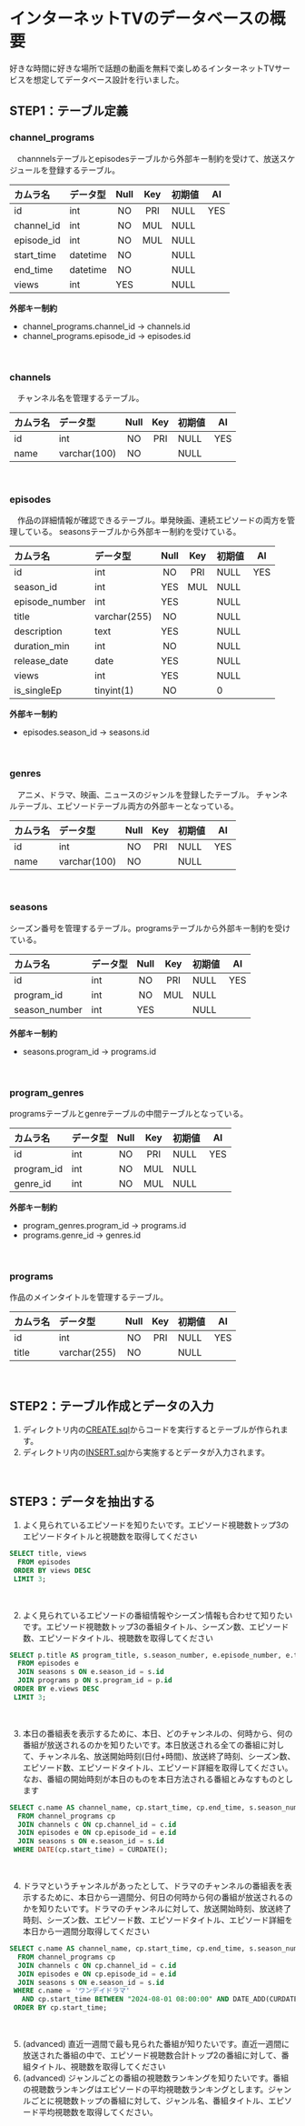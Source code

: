 # インターネットTVのデータベースの概要

好きな時間に好きな場所で話題の動画を無料で楽しめるインターネットTVサービスを想定してデータベース設計を行いました。

## STEP1：テーブル定義

### channel_programs
　channnelsテーブルとepisodesテーブルから外部キー制約を受けて、放送スケジュールを登録するテーブル。　

| カムラ名  | データ型   | Null | Key | 初期値 | AI |
|:---------|:---------|:-----:|:-----:|:----|:----:|
| id         | int      | NO   | PRI | NULL    | YES |
| channel_id | int      | NO   | MUL | NULL    |                |
| episode_id | int      | NO   | MUL | NULL    |                |
| start_time | datetime | NO   |     | NULL    |                |
| end_time   | datetime | NO   |     | NULL    |                |
| views      | int      | YES  |     | NULL    |                |

**外部キー制約**<br>
- channel_programs.channel_id -> channels.id
- channel_programs.episode_id -> episodes.id

<br>

### channels
　チャンネル名を管理するテーブル。

| カムラ名  | データ型   | Null | Key | 初期値 | AI |
|:---------|:---------|:-----:|:-----:|:----|:----:|
| id    | int          | NO   | PRI | NULL    | YES |
| name  | varchar(100) | NO   |     | NULL    |                |

<br>

### episodes
　作品の詳細情報が確認できるテーブル。単発映画、連続エピソードの両方を管理している。
seasonsテーブルから外部キー制約を受けている。

| カムラ名  | データ型   | Null | Key | 初期値 | AI |
|:---------|:---------|:-----:|:-----:|:----|:----:|
| id             | int          | NO   | PRI | NULL    | YES |
| season_id      | int          | YES  | MUL | NULL    |                |
| episode_number | int          | YES  |     | NULL    |                |
| title          | varchar(255) | NO   |     | NULL    |                |
| description    | text         | YES  |     | NULL    |                |
| duration_min   | int          | NO   |     | NULL    |                |
| release_date   | date         | YES  |     | NULL    |                |
| views          | int          | YES  |     | NULL    |                |
| is_singleEp    | tinyint(1)   | NO   |     | 0       |                |

**外部キー制約**<br>
- episodes.season_id -> seasons.id

<br>

### genres
　アニメ、ドラマ、映画、ニュースのジャンルを登録したテーブル。
チャンネルテーブル、エピソードテーブル両方の外部キーとなっている。

| カムラ名  | データ型   | Null | Key | 初期値 | AI |
|:---------|:---------|:-----:|:-----:|:----|:----:|
| id    | int          | NO   | PRI | NULL    | YES |
| name  | varchar(100) | NO   |     | NULL    |                |

<br>

### seasons
シーズン番号を管理するテーブル。programsテーブルから外部キー制約を受けている。

| カムラ名  | データ型   | Null | Key | 初期値 | AI |
|:---------|:---------|:-----:|:-----:|:----|:----:|
| id            | int  | NO   | PRI | NULL    | YES |
| program_id    | int  | NO   | MUL | NULL    |                |
| season_number | int  | YES  |     | NULL    |                |

**外部キー制約**<br>
- seasons.program_id -> programs.id

<br>

### program_genres
programsテーブルとgenreテーブルの中間テーブルとなっている。

| カムラ名  | データ型   | Null | Key | 初期値 | AI |
|:---------|:---------|:-----:|:-----:|:----|:----:|
| id         | int  | NO   | PRI | NULL    | YES |
| program_id | int  | NO   | MUL | NULL    |                |
| genre_id   | int  | NO   | MUL | NULL    |                |

**外部キー制約**<br>
- program_genres.program_id -> programs.id
- programs.genre_id -> genres.id

<br>

### programs
作品のメインタイトルを管理するテーブル。

| カムラ名  | データ型   | Null | Key | 初期値 | AI |
|:---------|:---------|:-----:|:-----:|:----|:----:|
| id    | int          | NO   | PRI | NULL    | YES |
| title | varchar(255) | NO   |     | NULL    |                |

<br>


## STEP2：テーブル作成とデータの入力
1. ディレクトリ内の[CREATE.sql](https://github.com/mako-agawa/db-sql-internetTv/blob/main/CREATE.sql)からコードを実行するとテーブルが作られます。
2. ディレクトリ内の[INSERT.sql](https://github.com/mako-agawa/db-sql-internetTv/blob/main/INSERT.sql)から実施するとデータが入力されます。

<br>

## STEP3：データを抽出する

1. よく見られているエピソードを知りたいです。エピソード視聴数トップ3のエピソードタイトルと視聴数を取得してください
```SQL
SELECT title, views 
  FROM episodes 
 ORDER BY views DESC 
 LIMIT 3;
```
<br>

2. よく見られているエピソードの番組情報やシーズン情報も合わせて知りたいです。エピソード視聴数トップ3の番組タイトル、シーズン数、エピソード数、エピソードタイトル、視聴数を取得してください
```SQL
SELECT p.title AS program_title, s.season_number, e.episode_number, e.title AS episode_title, e.views
  FROM episodes e
  JOIN seasons s ON e.season_id = s.id
  JOIN programs p ON s.program_id = p.id
 ORDER BY e.views DESC
 LIMIT 3;
```
<br>

3. 本日の番組表を表示するために、本日、どのチャンネルの、何時から、何の番組が放送されるのかを知りたいです。本日放送される全ての番組に対して、チャンネル名、放送開始時刻(日付+時間)、放送終了時刻、シーズン数、エピソード数、エピソードタイトル、エピソード詳細を取得してください。なお、番組の開始時刻が本日のものを本日方法される番組とみなすものとします
```SQL
SELECT c.name AS channel_name, cp.start_time, cp.end_time, s.season_number, e.episode_number, e.title AS episode_title, e.description AS episode_description
  FROM channel_programs cp
  JOIN channels c ON cp.channel_id = c.id
  JOIN episodes e ON cp.episode_id = e.id
  JOIN seasons s ON e.season_id = s.id
 WHERE DATE(cp.start_time) = CURDATE();
```
<br>

4. ドラマというチャンネルがあったとして、ドラマのチャンネルの番組表を表示するために、本日から一週間分、何日の何時から何の番組が放送されるのかを知りたいです。ドラマのチャンネルに対して、放送開始時刻、放送終了時刻、シーズン数、エピソード数、エピソードタイトル、エピソード詳細を本日から一週間分取得してください
```SQL
SELECT c.name AS channel_name, cp.start_time, cp.end_time, s.season_number, e.episode_number, e.title AS episode_title, e.description AS episode_description
  FROM channel_programs cp
  JOIN channels c ON cp.channel_id = c.id
  JOIN episodes e ON cp.episode_id = e.id
  JOIN seasons s ON e.season_id = s.id
 WHERE c.name = 'ワンデイドラマ' 
   AND cp.start_time BETWEEN "2024-08-01 08:00:00" AND DATE_ADD(CURDATE(), INTERVAL 7 DAY)
 ORDER BY cp.start_time;
```
<br>

5. (advanced) 直近一週間で最も見られた番組が知りたいです。直近一週間に放送された番組の中で、エピソード視聴数合計トップ2の番組に対して、番組タイトル、視聴数を取得してください
6. (advanced) ジャンルごとの番組の視聴数ランキングを知りたいです。番組の視聴数ランキングはエピソードの平均視聴数ランキングとします。ジャンルごとに視聴数トップの番組に対して、ジャンル名、番組タイトル、エピソード平均視聴数を取得してください。
